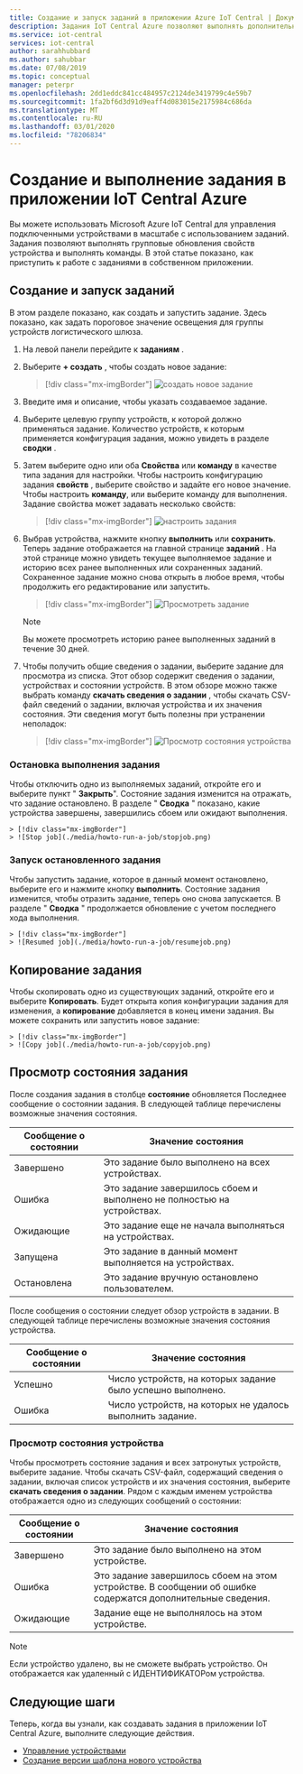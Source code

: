 ```yaml
---
title: Создание и запуск заданий в приложении Azure IoT Central | Документация Майкрософт
description: Задания IoT Central Azure позволяют выполнять дополнительные функции управления устройствами, такие как обновление свойств или запуск команды.
ms.service: iot-central
services: iot-central
author: sarahhubbard
ms.author: sahubbar
ms.date: 07/08/2019
ms.topic: conceptual
manager: peterpr
ms.openlocfilehash: 2dd1eddc841cc484957c2124de3419799c4e59b7
ms.sourcegitcommit: 1fa2bf6d3d91d9eaff4d083015e2175984c686da
ms.translationtype: MT
ms.contentlocale: ru-RU
ms.lasthandoff: 03/01/2020
ms.locfileid: "78206834"
---
```

# <a name="create-and-run-a-job-in-your-azure-iot-central-application"></a>Создание и выполнение задания в приложении IoT Central Azure

Вы можете использовать Microsoft Azure IoT Central для управления подключенными устройствами в масштабе с использованием заданий. Задания позволяют выполнять групповые обновления свойств устройства и выполнять команды. В этой статье показано, как приступить к работе с заданиями в собственном приложении.

## <a name="create-and-run-a-job"></a>Создание и запуск заданий

В этом разделе показано, как создать и запустить задание. Здесь показано, как задать пороговое значение освещения для группы устройств логистического шлюза.

1. На левой панели перейдите к **заданиям** .

2. Выберите **+ создать** , чтобы создать новое задание:

    > [!div class="mx-imgBorder"]
    > ![создать новое задание](./media/howto-run-a-job/createnewjob.png)

3. Введите имя и описание, чтобы указать создаваемое задание.

4. Выберите целевую группу устройств, к которой должно применяться задание. Количество устройств, к которым применяется конфигурация задания, можно увидеть в разделе **сводки** .

5. Затем выберите одно или оба **Свойства** или **команду** в качестве типа задания для настройки. Чтобы настроить конфигурацию задания **свойств** , выберите свойство и задайте его новое значение. Чтобы настроить **команду**, или выберите команду для выполнения. Задание свойства может задавать несколько свойств:

    > [!div class="mx-imgBorder"]
    > ![настроить](./media/howto-run-a-job/configurejob.png) задания

6. Выбрав устройства, нажмите кнопку **выполнить** или **сохранить**. Теперь задание отображается на главной странице **заданий** . На этой странице можно увидеть текущее выполняемое задание и историю всех ранее выполненных или сохраненных заданий. Сохраненное задание можно снова открыть в любое время, чтобы продолжить его редактирование или запустить.

    > [!div class="mx-imgBorder"]
    > ![Просмотреть задание](./media/howto-run-a-job/viewjob.png)

    > [!NOTE]
    > Вы можете просмотреть историю ранее выполненных заданий в течение 30 дней.

7. Чтобы получить общие сведения о задании, выберите задание для просмотра из списка. Этот обзор содержит сведения о задании, устройствах и состоянии устройств. В этом обзоре можно также выбрать команду **скачать сведения о задании** , чтобы скачать CSV-файл сведений о задании, включая устройства и их значения состояния. Эти сведения могут быть полезны при устранении неполадок:

    > [!div class="mx-imgBorder"]
    > ![Просмотр состояния устройства](./media/howto-run-a-job/downloaddetails.png)

### <a name="stop-a-running-job"></a>Остановка выполнения задания

Чтобы отключить одно из выполняемых заданий, откройте его и выберите пункт " **Закрыть**". Состояние задания изменится на отражать, что задание остановлено. В разделе " **Сводка** " показано, какие устройства завершены, завершились сбоем или ожидают выполнения.

    > [!div class="mx-imgBorder"]
    > ![Stop job](./media/howto-run-a-job/stopjob.png)

### <a name="run-a-stopped-job"></a>Запуск остановленного задания

Чтобы запустить задание, которое в данный момент остановлено, выберите его и нажмите кнопку **выполнить**. Состояние задания изменится, чтобы отразить задание, теперь оно снова запускается. В разделе " **Сводка** " продолжается обновление с учетом последнего хода выполнения.

    > [!div class="mx-imgBorder"]
    > ![Resumed job](./media/howto-run-a-job/resumejob.png)

## <a name="copy-a-job"></a>Копирование задания

Чтобы скопировать одно из существующих заданий, откройте его и выберите **Копировать**. Будет открыта копия конфигурации задания для изменения, а **копирование** добавляется в конец имени задания. Вы можете сохранить или запустить новое задание:

    > [!div class="mx-imgBorder"]
    > ![Copy job](./media/howto-run-a-job/copyjob.png)

## <a name="view-the-job-status"></a>Просмотр состояния задания

После создания задания в столбце **состояние** обновляется Последнее сообщение о состоянии задания. В следующей таблице перечислены возможные значения состояния.

| Сообщение о состоянии       | Значение состояния                                          |
| -------------------- | ------------------------------------------------------- |
| Завершено            | Это задание было выполнено на всех устройствах.              |
| Ошибка               | Это задание завершилось сбоем и выполнено не полностью на устройствах.  |
| Ожидающие              | Это задание еще не начала выполняться на устройствах.         |
| Запущена              | Это задание в данный момент выполняется на устройствах.             |
| Остановлена              | Это задание вручную остановлено пользователем.           |

После сообщения о состоянии следует обзор устройств в задании. В следующей таблице перечислены возможные значения состояния устройства.

| Сообщение о состоянии       | Значение состояния                                                     |
| -------------------- | ------------------------------------------------------------------ |
| Успешно            | Число устройств, на которых задание было успешно выполнено.       |
| Ошибка               | Число устройств, на которых не удалось выполнить задание.       |

### <a name="view-the-device-status"></a>Просмотр состояния устройства

Чтобы просмотреть состояние задания и всех затронутых устройств, выберите задание. Чтобы скачать CSV-файл, содержащий сведения о задании, включая список устройств и их значения состояния, выберите **скачать сведения о задании**. Рядом с каждым именем устройства отображается одно из следующих сообщений о состоянии:

| Сообщение о состоянии       | Значение состояния                                                                |
| -------------------- | ----------------------------------------------------------------------------- |
| Завершено            | Это задание было выполнено на этом устройстве.                                     |
| Ошибка               | Это задание завершилось сбоем на этом устройстве. В сообщении об ошибке содержатся дополнительные сведения.  |
| Ожидающие              | Задание еще не выполнялось на этом устройстве.                                   |

> [!NOTE]
> Если устройство удалено, вы не сможете выбрать устройство. Он отображается как удаленный с ИДЕНТИФИКАТОРом устройства.

## <a name="next-steps"></a>Следующие шаги

Теперь, когда вы узнали, как создавать задания в приложении IoT Central Azure, выполните следующие действия.

- [Управление устройствами](howto-manage-devices.md)
- [Создание версии шаблона нового устройства](howto-version-device-template.md)
